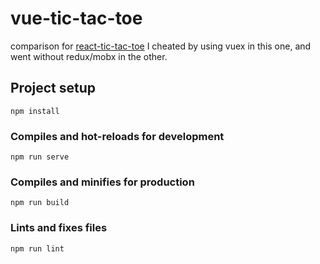 # vue-tic-tac-toe
comparison for [react-tic-tac-toe](https://github.com/alexkcollier/react-tic-tac-toe)
I cheated by using vuex in this one, and went without redux/mobx in the other.

## Project setup
```
npm install
```

### Compiles and hot-reloads for development
```
npm run serve
```

### Compiles and minifies for production
```
npm run build
```

### Lints and fixes files
```
npm run lint
```

